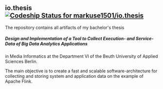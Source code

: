## io.thesis [ ![Codeship Status for markuse1501/io.thesis](https://codeship.com/projects/a8c82f10-4137-0134-8757-025e659f623d/status?branch=master)](https://codeship.com/projects/167889)

The repository contains all artifacts of my bachelor's thesis

##### Design and Implementation of a Tool to Collect Execution- and Service-Data of Big Data Analytics Applications

in Media Informatics at the Department VI of the Beuth University of Applied Sciences Berlin.

The main objective is to create a fast and scalable software-architecture for collecting and storing system and application data on the example of Apache Flink.

